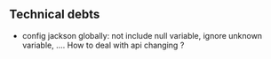 ## Technical debts

- config jackson globally: not include null variable, ignore unknown variable, .... How to deal with api changing ?
